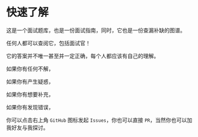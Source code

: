 # 快速了解

这是一个面试题库，也是一份面试指南，同时，它也是一份查漏补缺的图谱。

任何人都可以查阅它，包括面试官！

它的答案并不唯一甚至并一定正确，每个人都应该有自己的理解。

如果你有任何不解，

如果你有产生疑惑，

如果你有想要补充，

如果你有发现错误，

你可以点击右上角 `GitHub` 图标发起 `Issues`，你也可以直接 `PR`，当然你也可以加我好友与我探讨。